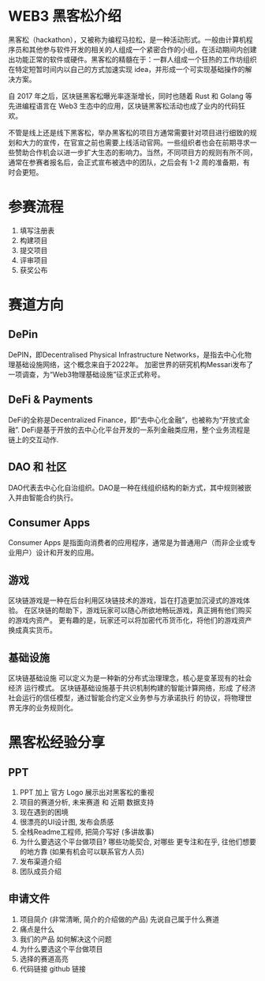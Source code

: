 # WEB3 黑客松介绍

黑客松（hackathon），又被称为编程马拉松，是一种活动形式。一般由计算机程序员和其他参与软件开发的相关的人组成一个紧密合作的小组，在活动期间内创建出功能正常的软件或硬件。黑客松的精髓在于：一群人组成一个狂热的工作坊组织在特定短暂时间内以自己的方式加速实现 idea，并形成一个可实现基础操作的解决方案。

自 2017 年之后，区块链黑客松曝光率逐渐增长，同时也随着 Rust 和 Golang 等先进编程语言在 Web3 生态中的应用，区块链黑客松活动也成了业内的代码狂欢。

不管是线上还是线下黑客松，举办黑客松的项目方通常需要针对项目进行细致的规划和大力的宣传，在官宣之前也需要上线活动官网。一些组织者也会在前期寻求一些赞助合作机会以进一步扩大生态的影响力。当然，不同项目方的规则有所不同，通常在参赛者报名后，会正式宣布被选中的团队，之后会有 1-2 周的准备期，有时会更短。

# 参赛流程

  1. 填写注册表
  2. 构建项目
  3. 提交项目
  4. 评审项目
  5. 获奖公布


# 赛道方向

## DePin

DePIN，即Decentralised Physical Infrastructure Networks，是指去中心化物理基础设施网络，这个概念来自于2022年。 加密世界的研究机构Messari发布了一项调查，为“Web3物理基础设施”征求正式称号。

## DeFi & Payments

DeFi的全称是Decentralized Finance，即“去中心化金融”，也被称为“开放式金融”. DeFi是基于开放的去中心化平台开发的一系列金融类应用，整个业务流程是链上的交互动作.

## DAO 和 社区

DAO代表去中心化自治组织。DAO是一种在线组织结构的新方式，其中规则被嵌入并由智能合约执行。


## Consumer Apps

Consumer Apps 是指面向消费者的应用程序，通常是为普通用户（而非企业或专业用户）设计和开发的应用。


## 游戏

区块链游戏是一种在后台利用区块链技术的游戏，旨在打造更加沉浸式的游戏体验。 在区块链的帮助下，游戏玩家可以随心所欲地畅玩游戏，真正拥有他们购买的游戏内资产。 更有趣的是，玩家还可以将加密代币货币化，将他们的游戏资产换成真实货币。

## 基础设施

区块链基础设施 可以定义为是一种新的分布式治理理念，核心是变革现有的社会经济 运行模式。 区块链基础设施基于共识机制构建的智能计算网络，形成 了经济社会运行的信任模型，通过智能合约定义业务参与方承诺执行 的协议，将物理世界无序的业务规则化。


# 黑客松经验分享

## PPT

1. PPT 加上 官方 Logo  展示出对黑客松的重视
2. 项目的赛道分析, 未来赛道 和 近期 数据支持
3. 现在遇到的困境
4. 很漂亮的UI设计图, 发布会质感
5. 全栈Readme工程师, 把简介写好 (多讲故事)
6. 为什么要选这个平台做项目? 哪些功能契合, 对哪些 更专注和在乎, 往他们想要的地方靠 (如果有机会可以联系官方人员)
7. 发布渠道介绍
8. 团队成员介绍

## 申请文件

1. 项目简介 (非常清晰, 简介的介绍做的产品) 先说自己属于什么赛道
2. 痛点是什么
3. 我们的产品 如何解决这个问题
4. 为什么要选这个平台做项目
5. 选择的赛道高亮
6. 代码链接 github 链接


